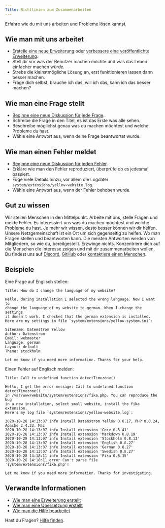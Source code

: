 ```yaml
---
Title: Richtlinien zum Zusammenarbeiten
---
```

Erfahre wie du mit uns arbeiten und Probleme lösen kannst.

## Wie man mit uns arbeitet

* [Erstelle eine neue Erweiterung](https://github.com/annaesvensson/yellow-publish/tree/main/README-de.md) oder [verbessere eine veröffentlichte Erweiterung](https://github.com/datenstrom/yellow-extensions/tree/main/README-de.md).
* Stell dir vor was der Benutzer machen möchte und was das Leben einfacher machen würde.
* Strebe die kleinstmögliche Lösung an, erst funktionieren lassen dann besser machen.
* Frage dich selbst, brauche ich das, will ich das, kann ich das besser machen?

## Wie man eine Frage stellt

* [Beginne eine neue Diskussion für jede Frage](https://github.com/datenstrom/yellow/discussions/categories/ask-a-question).
* Schreibe die Frage in den Titel, es ist das Erste was alle sehen.
* Beschreibe möglichst genau was du machen möchtest und welche Probleme du hast.
* Wähle eine Antwort aus, wenn deine Frage beantwortet wurde.

## Wie man einen Fehler meldet

* [Beginne eine neue Diskussion für jeden Fehler](https://github.com/datenstrom/yellow/discussions/categories/report-a-bug).
* Erkläre wie man den Fehler reproduziert, überprüfe ob es jedesmal passiert.
* Füge viele Details hinzu, vor allem die Logdatei `system/extensions/yellow-website.log`.
* Wähle eine Antwort aus, wenn der Fehler behoben wurde.

## Gut zu wissen

Wir stellen Menschen in den Mittelpunkt. Arbeite mit uns, stelle Fragen und melde Fehler. Es interessiert uns was du machen möchtest und welche Probleme du hast. Je mehr wir wissen, desto besser können wir dir helfen. Unsere Netzgemeinschaft ist ein Ort um sich gegenseitig zu helfen. Wo man Fragen stellen und beantworten kann. Die meisten Antworten werden von Mitgliedern, so wie du, bereitgestellt. Erzwinge nichts. Konzentriere dich auf die Menschen die Interesse zeigen und mit dir zusammenarbeiten wollen. Du findest uns auf [Discord](https://discord.gg/NYvTETsHS9), [GitHub](https://github.com/datenstrom) oder [kontaktiere einen Menschen](https://datenstrom.se/de/contact/).

## Beispiele

Eine Frage auf Englisch stellen:

```
Title: How do I change the language of my website?

Hello, during installation I selected the wrong language. Now I want to 
change the language of my website to german. When I change the settings 
it doesn't work. I checked that the german extension is installed. 
Here are my settings in file `system/extensions/yellow-system.ini`:

Sitename: Datenstrom Yellow
Author: Datenstrom
Email: webmaster
Language: german
Layout: default
Theme: stockholm

Let me know if you need more information. Thanks for your help.
```

Einen Fehler auf Englisch melden:

```
Title: Call to undefined function detectTimezone()

Hello, I get the error message: Call to undefined function detectTimezone() 
in /var/www/website/system/extensions/fika.php. You can reproduce the bug 
in a new installation, select small website, install the fika extension. 
Here's my log file `system/extensions/yellow-website.log`:

2020-10-28 14:13:07 info Install Datenstrom Yellow 0.8.17, PHP 8.0.24, Apache 2.4.33, Mac
2020-10-28 14:13:07 info Install extension 'Core 0.8.41'
2020-10-28 14:13:07 info Install extension 'Markdown 0.8.19'
2020-10-28 14:13:07 info Install extension 'Stockholm 0.8.13'
2020-10-28 14:13:07 info Install extension 'English 0.8.27'
2020-10-28 14:13:07 info Install extension 'German 0.8.27'
2020-10-28 14:13:07 info Install extension 'Swedish 0.8.27'
2020-10-28 14:18:11 info Install extension 'Fika 0.8.15'
2020-10-28 14:18:11 error Can't parse file 'system/extensions/fika.php'!

Let me know if you need more information. Thanks for investigating.
```

## Verwandte Informationen

* [Wie man eine Erweiterung erstellt](https://github.com/annaesvensson/yellow-publish/tree/main/README-de.md)
* [Wie man eine Übersetzung erstellt](https://github.com/annaesvensson/yellow-language/tree/main/README-de.md)
* [Wie man die Hilfe bearbeitet](https://github.com/annaesvensson/yellow-help/tree/main/README-de.md) 

Hast du Fragen? [Hilfe finden](.).
